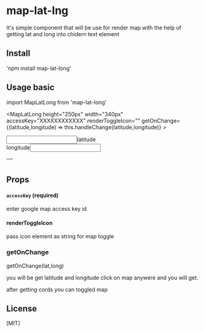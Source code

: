 # map-lat-lng


It's simple component that will be use for render map with the help of getting lat and long into chidern text element

## Install

'npm install map-lat-long'

## Usage basic
import MapLatLong from 'map-lat-long'


 <MapLatLong
    height="250px"
    width="340px"
    accessKey="XXXXXXXXXXXX"
    renderToggleIcon="<i className='fa fa-globe'></i>"
    getOnChange={(latitude,longitude) => this.handleChange(latitude,longitude)} >
    <div>
    <input type="text"  name="latitude" /><label>latitude</label></div>
     <div><label>longitude</label><input type="text"  name="longitude" /></div>
    
  </MapLatLong>

''''
## Props

#### `accessKey` (required)

enter google map access key id 

#### renderToggleIcon 
pass icon element as string for map toggle 

### getOnChange

getOnChange(lat,long) 

you will be get latitude and longitude 
click on map anywere and you will get.

after getting cords you can toggled map 


## License
[MIT]